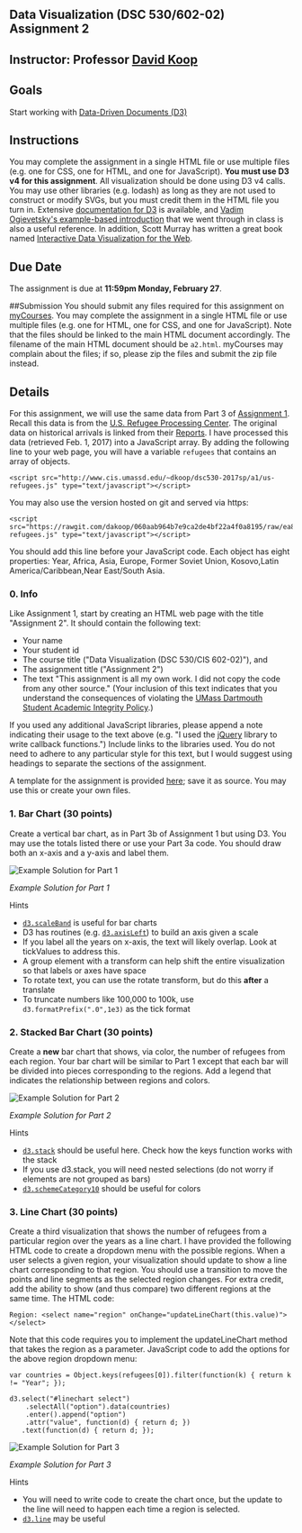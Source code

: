 ## Data Visualization (DSC 530/602-02) Assignment 2

## Instructor: Professor [David Koop](http://www.cis.umassd.edu/~dkoop/)

## Goals
Start working with [Data-Driven Documents (D3)](https://d3js.org/)

## Instructions
You may complete the assignment in a single HTML file or use multiple files (e.g. one for CSS, one for HTML, and one for JavaScript). **You must use D3 v4 for this assignment**. All visualization should be done using D3 v4 calls. You may use other libraries (e.g. lodash) as long as they are not used to construct or modify SVGs, but you must credit them in the HTML file you turn in. Extensive [documentation for D3](https://github.com/mbostock/d3/wiki) is available, and [Vadim Ogievetsky's example-based introduction](https://dakoop.github.io/IntroD3) that we went through in class is also a useful reference. In addition, Scott Murray has written a great book named [Interactive Data Visualization for the Web](http://chimera.labs.oreilly.com/books/1230000000345).

## Due Date
The assignment is due at **11:59pm Monday, February 27**.

##Submission
You should submit any files required for this assignment on [myCourses](https://webapps.umassd.edu/myumd/bblearn/?crs=myinstitution). You may complete the assignment in a single HTML file or use multiple files (e.g. one for HTML, one for CSS, and one for JavaScript). Note that the files should be linked to the main HTML document accordingly. The filename of the main HTML document should be `a2.html`. myCourses may complain about the files; if so, please zip the files and submit the zip file instead.

## Details
For this assignment, we will use the same data from Part 3 of [Assignment 1](http://www.cis.umassd.edu/~dkoop/dsc530-2017sp/assignment1.html). Recall this data is from the [U.S. Refugee Processing Center](http://www.wrapsnet.org/). The original data on historical arrivals is linked from their [Reports](http://www.wrapsnet.org/admissions-and-arrivals/). I have processed this data (retrieved Feb. 1, 2017) into a JavaScript array. By adding the following line to your web page, you will have a variable `refugees` that contains an array of objects.

    <script src="http://www.cis.umassd.edu/~dkoop/dsc530-2017sp/a1/us-refugees.js" type="text/javascript"></script>

You may also use the version hosted on git and served via https:

    <script src="https://rawgit.com/dakoop/060aab964b7e9ca2de4bf22a4f0a8195/raw/ea86ee9949c87da4c55023779bcb74931913dadc/us-refugees.js" type="text/javascript"></script>
You should add this line before your JavaScript code. Each object has eight properties: Year, Africa, Asia, Europe, Former Soviet Union,  Kosovo,Latin America/Caribbean,Near East/South Asia.

### 0. Info
Like Assignment 1, start by creating an HTML web page with the title "Assignment 2". It should contain the following text:

+ Your name
+ Your student id
+ The course title ("Data Visualization (DSC 530/CIS 602-02)"), and
+ The assignment title ("Assignment 2")
+ The text "This assignment is all my own work. I did not copy the code from any other source." (Your inclusion of this text indicates that you understand the consequences of violating the [UMass Dartmouth Student Academic Integrity Policy](http://www.umassd.edu/studentaffairs/studenthandbook/academicregulationsandprocedures/).)

If you used any additional JavaScript libraries, please append a note indicating their usage to the text above (e.g. "I used the [jQuery](http://jquery.com/) library to write callback functions.") Include links to the libraries used. You do not need to adhere to any particular style for this text, but I would suggest using headings to separate the sections of the assignment.

A template for the assignment is provided [here](http://www.cis.umassd.edu/~dkoop/dsc530-2017sp/a2/a2.html); save it as source. You may use this or create your own files.

### 1. Bar Chart (30 points)
Create a vertical bar chart, as in Part 3b of Assignment 1 but using D3. You may use the totals listed there or use your Part 3a code. You should draw both an x-axis and a y-axis and label them.

![Example Solution for Part 1](http://www.cis.umassd.edu/~dkoop/dsc530-2017sp/a2/solution-part1.png)

*Example Solution for Part 1*

Hints

+ [`d3.scaleBand`](https://github.com/d3/d3-scale#scaleBand) is useful for bar charts
+ D3 has routines (e.g. [`d3.axisLeft`](https://github.com/d3/d3-axis#axisLeft)) to build an axis given a scale
+ If you label all the years on x-axis, the text will likely overlap. Look at tickValues to address this.
+ A group element with a transform can help shift the entire visualization so that labels or axes have space
+ To rotate text, you can use the rotate transform, but do this **after** a translate
+ To truncate numbers like 100,000 to 100k, use `d3.formatPrefix(".0",1e3)` as the tick format

### 2. Stacked Bar Chart (30 points)
Create a **new** bar chart that shows, via color, the number of refugees from each region. Your bar chart will be similar to Part 1 except that each bar will be divided into pieces corresponding to the regions. Add a legend that indicates the relationship between regions and colors.

![Example Solution for Part 2](http://www.cis.umassd.edu/~dkoop/dsc530-2017sp/a2/solution-part2.png)

*Example Solution for Part 2*

Hints

+ [`d3.stack`](https://github.com/d3/d3-shape/blob/master/README.md#stacks) should be useful here. Check how the keys function works with the stack
+ If you use d3.stack, you will need nested selections (do not worry if elements are not grouped as bars)
+ [`d3.schemeCategory10`](https://github.com/d3/d3-shape/blob/master/README.md#stacks) should be useful for colors

### 3. Line Chart (30 points)
Create a third visualization that shows the number of refugees from a particular region over the years as a line chart. I have provided the following HTML code to create a dropdown menu with the possible regions. When a user selects a given region, your visualization should update to show a line chart corresponding to that region. You should use a transition to move the points and line segments as the selected region changes. For extra credit, add the ability to show (and thus compare) two different regions at the same time. The HTML code:

    Region: <select name="region" onChange="updateLineChart(this.value)"></select>

Note that this code requires you to implement the updateLineChart method that takes the region as a parameter. JavaScript code to add the options for the above region dropdown menu:

    var countries = Object.keys(refugees[0]).filter(function(k) { return k != "Year"; });

    d3.select("#linechart select")
        .selectAll("option").data(countries)
        .enter().append("option")
        .attr("value", function(d) { return d; })
       .text(function(d) { return d; });

![Example Solution for Part 3](http://www.cis.umassd.edu/~dkoop/dsc530-2017sp/a2/solution-part3.png)

*Example Solution for Part 3*

Hints

+ You will need to write code to create the chart once, but the update to the line will need to happen each time a region is selected.
+ [`d3.line`](https://github.com/d3/d3-shape#lines) may be useful
